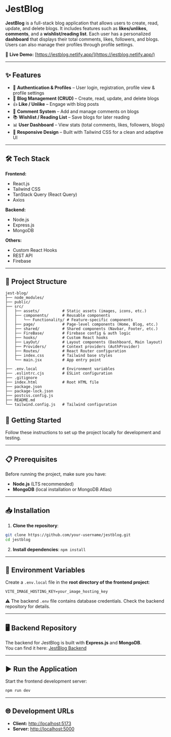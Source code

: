 # JestBlog

**JestBlog** is a full-stack blog application that allows users to create, read, update, and delete blogs. It includes features such as **likes/unlikes**, **comments**, and a **wishlist/reading list**. Each user has a personalized **dashboard** that displays their total comments, likes, followers, and blogs. Users can also manage their profiles through profile settings.  

🔗 **Live Demo:** [https://jestblog.netlify.app/](https://jestblog.netlify.app/)

---

## ✨ Features

- 🔐 **Authentication & Profiles** – User login, registration, profile view & profile settings  
- 📝 **Blog Management (CRUD)** – Create, read, update, and delete blogs  
- 👍 **Like / Unlike** – Engage with blog posts  
- 💬 **Comment System** – Add and manage comments on blogs  
- 📚 **Wishlist / Reading List** – Save blogs for later reading  
- 📊 **User Dashboard** – View stats (total comments, likes, followers, blogs)  
- 📱 **Responsive Design** – Built with Tailwind CSS for a clean and adaptive UI  

---

## 🛠️ Tech Stack

**Frontend:**
- React.js  
- Tailwind CSS  
- TanStack Query (React Query)  
- Axios  

**Backend:**
- Node.js  
- Express.js  
- MongoDB  

**Others:**
- Custom React Hooks  
- REST API  
- Firebase  

---

## 📂 Project Structure

```plaintext
jest-blog/
├── node_modules/
├── public/
├── src/
│   ├── assets/          # Static assets (images, icons, etc.)
│   ├── components/      # Reusable components
│   │   └── Functionality/ # Feature-specific components
│   ├── page/            # Page-level components (Home, Blog, etc.)
│   ├── shared/          # Shared components (Navbar, Footer, etc.)
│   ├── FireBase/        # Firebase config & auth logic
│   ├── hooks/           # Custom React hooks
│   ├── LayOut/          # Layout components (Dashboard, Main layout)
│   ├── Providers/       # Context providers (AuthProvider)
│   ├── Routes/          # React Router configuration
│   ├── index.css        # Tailwind base styles
│   └── main.jsx         # App entry point
│
├── .env.local           # Environment variables
├── .eslintrc.cjs        # ESLint configuration
├── .gitignore
├── index.html           # Root HTML file
├── package.json
├── package-lock.json
├── postcss.config.js
├── README.md
└── tailwind.config.js   # Tailwind configuration
```
## 🚀 Getting Started

Follow these instructions to set up the project locally for development and testing.

---

## 📋 Prerequisites

Before running the project, make sure you have:

- **Node.js** (LTS recommended)  
- **MongoDB** (local installation or MongoDB Atlas)  

---

## 📥 Installation

1. **Clone the repository**:

```bash
git clone https://github.com/your-username/jestblog.git
cd jestblog
```

2. **Install dependencies**:
```npm install```


---

## 🔑 Environment Variables

Create a `.env.local` file in the **root directory of the frontend project**:

```env
VITE_IMAGE_HOSTING_KEY=your_image_hosting_key
```
⚠️ The backend `.env` file contains database credentials. Check the backend repository for details.


---


 ## 🖥️ Backend Repository

The backend for JestBlog is built with **Express.js** and **MongoDB**.  
You can find it here: [JestBlog Backend](https://github.com/nafisaali0/jest-blog-server-side)


---


## ▶️ Run the Application

Start the frontend development server:

```bash
npm run dev
```

---

## 🌐 Development URLs

- **Client:** [http://localhost:5173](http://localhost:5173)  
- **Server:** [http://localhost:5000](http://localhost:5000)


